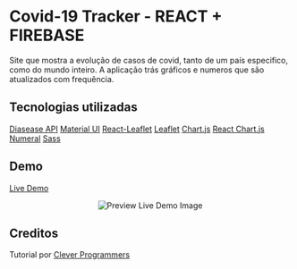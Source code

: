 # Covid-19 Tracker - REACT + FIREBASE
Site que mostra a evolução de casos de covid, tanto de um país especifico, como do mundo inteiro. A aplicação trás gráficos e numeros que são atualizados com frequência.

## Tecnologias utilizadas

[Diasease API](https://disease.sh/)
[Material UI](https://material.io/)
[React-Leaflet](https://react-leaflet.js.org/)
[Leaflet](https://leafletjs.com/)
[Chart.js](https://www.chartjs.org/)
[React Chart.js](https://github.com/jerairrest/react-chartjs-2)
[Numeral](https://github.com/adamwdraper/Numeral-js)
[Sass](https://sass-lang.com/)

## Demo
[Live Demo](https://covid-13-tracker.web.app/)
<p align="center">
    <img src="https://i.imgur.com/ko1JVlH.png" alt="Preview Live Demo Image">
</p>

## Creditos
Tutorial por [Clever Programmers](https://github.com/CleverProgrammers)
